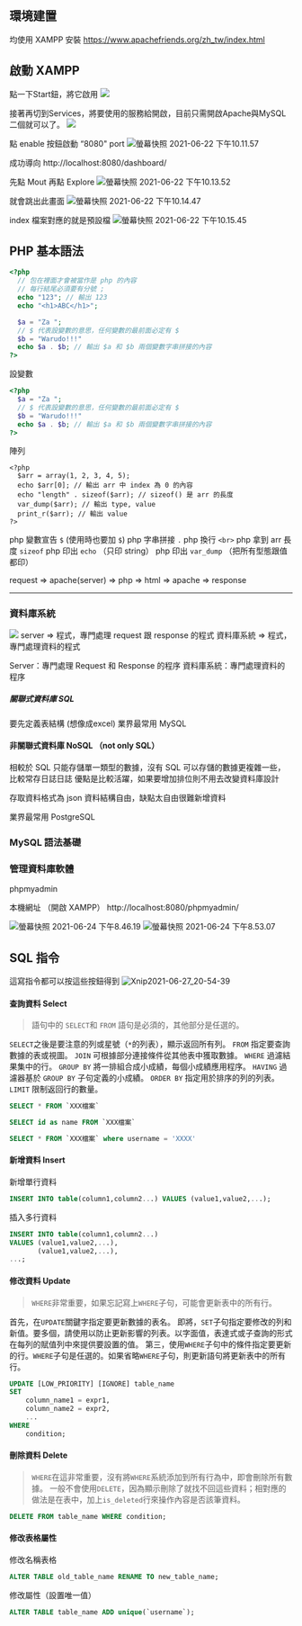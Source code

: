 ## 環境建置
均使用 XAMPP 安裝
https://www.apachefriends.org/zh_tw/index.html


## 啟動 XAMPP
點一下Start鈕，將它啟用
![](https://photo.minwt.com/img/Content/mac/xampp-for-mac/xampp-4-mac_03.jpg)

接著再切到Services，將要使用的服務給開啟，目前只需開啟Apache與MySQL二個就可以了。
![](https://photo.minwt.com/img/Content/mac/xampp-for-mac/xampp-4-mac_04.jpg)

點 enable 按鈕啟動 “8080" port
![螢幕快照 2021-06-22 下午10.11.57](https://i.imgur.com/2iE0DyW.png)

成功導向 http://localhost:8080/dashboard/

先點 Mout 再點 Explore
![螢幕快照 2021-06-22 下午10.13.52](https://i.imgur.com/SuZEtP6.png)

就會跳出此畫面
![螢幕快照 2021-06-22 下午10.14.47](https://i.imgur.com/fdILIr0.png)

index 檔案對應的就是預設檔
![螢幕快照 2021-06-22 下午10.15.45](https://i.imgur.com/kn8jjMo.png)


## PHP 基本語法
```php
<?php
  // 包在裡面才會被當作是 php 的內容
  // 每行結尾必須要有分號 ;
  echo "123"; // 輸出 123
  echo "<h1>ABC</h1>";

  $a = "Za "; 
  // $ 代表設變數的意思，任何變數的最前面必定有 $
  $b = "Warudo!!!"
  echo $a . $b; // 輸出 $a 和 $b 兩個變數字串拼接的內容
?>
```
設變數
```php
<?php
  $a = "Za "; 
  // $ 代表設變數的意思，任何變數的最前面必定有 $
  $b = "Warudo!!!"
  echo $a . $b; // 輸出 $a 和 $b 兩個變數字串拼接的內容
?>
```
陣列
```
<?php
  $arr = array(1, 2, 3, 4, 5);
  echo $arr[0]; // 輸出 arr 中 index 為 0 的內容
  echo "length" . sizeof($arr); // sizeof() 是 arr 的長度
  var_dump($arr); // 輸出 type, value
  print_r($arr); // 輸出 value
?>
```
php 變數宣告 `$` (使用時也要加 `$`)
php 字串拼接 `.`
php 換行 `<br>`
php 拿到 arr 長度 `sizeof`
php 印出 `echo` （只印 string）
php 印出 `var_dump` （把所有型態跟值都印）

request => apache(server) => php => html => apache => response

---
### 資料庫系統
![](https://i.imgur.com/MuuwmrZ.png)
server => 程式，專門處理 request 跟 response 的程式
資料庫系統 => 程式，專門處理資料的程式

Server：專門處理 Request 和 Response 的程序
資料庫系統：專門處理資料的程序

##### 關聯式資料庫 SQL 
要先定義表結構 (想像成excel)
業界最常用 MySQL

#### 非關聯式資料庫 NoSQL （not only SQL） 
相較於 SQL 只能存儲單一類型的數據，沒有 SQL 可以存儲的數據更複雜一些，比較常存日誌日誌
優點是比較活躍，如果要增加排位則不用去改變資料庫設計

存取資料格式為 json
資料結構自由，缺點太自由很難新增資料

業界最常用 PostgreSQL

### MySQL 語法基礎

### 管理資料庫軟體
phpmyadmin

本機網址 （開啟 XAMPP）
http://localhost:8080/phpmyadmin/


![螢幕快照 2021-06-24 下午8.46.19](https://i.imgur.com/kfkPGtF.png)
![螢幕快照 2021-06-24 下午8.53.07](https://i.imgur.com/V6OK2Aj.jpg)

## SQL 指令
這寫指令都可以按這些按鈕得到
![Xnip2021-06-27_20-54-39](https://i.imgur.com/7LRNjqM.jpg)

#### 查詢資料 Select
>語句中的 `SELECT`和 `FROM` 語句是必須的，其他部分是任選的。

`SELECT`之後是要注意的列或星號（`*`的列表），顯示返回所有列。
`FROM` 指定要查詢數據的表或視圖。
`JOIN` 可根據部分連接條件從其他表中獲取數據。
`WHERE` 過濾結果集中的行。
`GROUP BY` 將一排組合成小成績，每個小成績應用程序。
`HAVING` 過濾器基於 `GROUP BY` 子句定義的小成績。
`ORDER BY` 指定用於排序的列的列表。
`LIMIT` 限制返回行的數量。


``` SQL
SELECT * FROM `XXX檔案` 
```
```SQL
SELECT id as name FROM `XXX檔案`
```

```SQL
SELECT * FROM `XXX檔案` where username = 'XXXX'
```
#### 新增資料 Insert
新增單行資料
```SQL
INSERT INTO table(column1,column2...) VALUES (value1,value2,...);
```
插入多行資料
```SQL
INSERT INTO table(column1,column2...)
VALUES (value1,value2,...),
       (value1,value2,...),
...;
```

####  修改資料 Update
>`WHERE`非常重要，如果忘記寫上`WHERE`子句，可能會更新表中的所有行。

首先，在`UPDATE`關鍵字指定要更新數據的表名。
即將，`SET`子句指定要修改的列和新值。要多個，請使用以防止更新影響的列表。以字面值，表達式或子查詢的形式在每列的賦值列中來提供要設置的值。
第三，使用`WHERE`子句中的條件指定要更新的行。`WHERE`子句是任選的。如果省略`WHERE`子句，則更新語句將更新表中的所有行。


```SQL
UPDATE [LOW_PRIORITY] [IGNORE] table_name 
SET 
    column_name1 = expr1,
    column_name2 = expr2,
    ...
WHERE
    condition;
```

####  刪除資料 Delete
>`WHERE`在這非常重要，沒有將`WHERE`系統添加到所有行為中，即會刪除所有數據。
一般不會使用`DELETE`，因為顯示刪除了就找不回這些資料；相對應的做法是在表中，加上`is_deleted`行來操作內容是否該筆資料。


```SQL
DELETE FROM table_name WHERE condition;
```

#### 修改表格屬性
修改名稱表格

```SQL
ALTER TABLE old_table_name RENAME TO new_table_name;
```

修改屬性（設置唯一值）
```SQL
ALTER TABLE table_name ADD unique(`username`);
```

